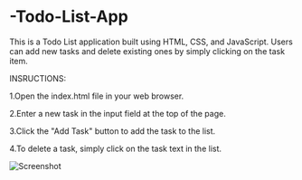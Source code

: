 # -Todo-List-App

This is a Todo List application built using HTML, CSS, and JavaScript. Users can add new tasks and delete existing ones by simply clicking on the task item.

INSRUCTIONS:


1.Open the index.html file in your web browser.


2.Enter a new task in the input field at the top of the page.


3.Click the "Add Task" button to add the task to the list.


4.To delete a task, simply click on the task text in the list.


![Screenshot](scr/image.png)

